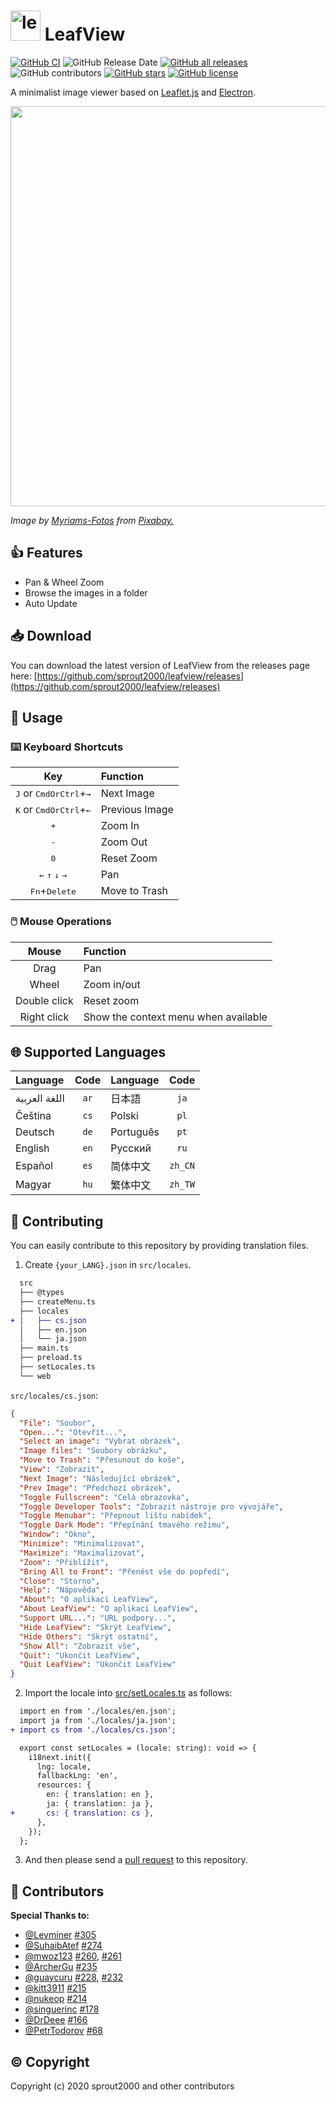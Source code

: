 # <img width="48" alt="leaves" src="https://user-images.githubusercontent.com/52094761/156916014-b9472d73-3270-455a-be95-25e527efeaff.svg" /> LeafView

[![GitHub CI](https://github.com/sprout2000/leafview/actions/workflows/release.yml/badge.svg)](https://github.com/sprout2000/leafview/actions/workflows/release.yml)
![GitHub Release Date](https://img.shields.io/github/release-date/sprout2000/leafview)
[![GitHub all releases](https://img.shields.io/github/downloads/sprout2000/leafview/total)](https://github.com/sprout2000/leafview/releases)
![GitHub contributors](https://img.shields.io/github/contributors/sprout2000/leafview)
[![GitHub stars](https://img.shields.io/github/stars/sprout2000/leafview)](https://github.com/sprout2000/leafview/stargazers)
[![GitHub license](https://img.shields.io/github/license/sprout2000/leafview)](https://github.com/sprout2000/leafview/blob/master/LICENSE.md)

A minimalist image viewer based on [Leaflet.js](https://leafletjs.com/) and [Electron](https://www.electronjs.org/).

<img width="640" src="https://user-images.githubusercontent.com/52094761/157586637-4b2deb8e-a1f7-46ef-9f24-d0efeb6a97a8.png">

_Image by <a href="https://pixabay.com/users/myriams-fotos-1627417/?utm_source=link-attribution&amp;utm_medium=referral&amp;utm_campaign=image&amp;utm_content=1568646">Myriams-Fotos</a> from <a href="https://pixabay.com/?utm_source=link-attribution&amp;utm_medium=referral&amp;utm_campaign=image&amp;utm_content=1568646">Pixabay.</a>_

## :thumbsup: Features

- Pan & Wheel Zoom
- Browse the images in a folder
- Auto Update

## :inbox_tray: Download

You can download the latest version of LeafView from the releases page here:
[https://github.com/sprout2000/leafview/releases](https://github.com/sprout2000/leafview/releases)

## :green_book: Usage

### :keyboard: Keyboard Shortcuts

|                                     Key                                     | Function       |
| :-------------------------------------------------------------------------: | :------------- |
|           <kbd>J</kbd> or <kbd>CmdOrCtrl</kbd>+<kbd>&#8594;</kbd>           | Next Image     |
|           <kbd>K</kbd> or <kbd>CmdOrCtrl</kbd>+<kbd>&#8592;</kbd>           | Previous Image |
|                                <kbd>+</kbd>                                 | Zoom In        |
|                                <kbd>-</kbd>                                 | Zoom Out       |
|                                <kbd>0</kbd>                                 | Reset Zoom     |
| <kbd>&#8592;</kbd> <kbd>&#8593;</kbd> <kbd>&#8595;</kbd> <kbd>&#8594;</kbd> | Pan            |
|                       <kbd>Fn</kbd>+<kbd>Delete</kbd>                       | Move to Trash  |

### :computer_mouse: Mouse Operations

|    Mouse     | Function                             |
| :----------: | :----------------------------------- |
|     Drag     | Pan                                  |
|    Wheel     | Zoom in/out                          |
| Double click | Reset zoom                           |
| Right click  | Show the context menu when available |

## :globe_with_meridians: Supported Languages

| Language      | Code | Language  |  Code   |
| :------------ | :--: | :-------- | :-----: |
| اللغة العربية | `ar` | 日本語    |  `ja`   |
| Čeština       | `cs` | Polski    |  `pl`   |
| Deutsch       | `de` | Português |  `pt`   |
| English       | `en` | Русский   |  `ru`   |
| Español       | `es` | 简体中文  | `zh_CN` |
| Magyar        | `hu` | 繁体中文  | `zh_TW` |

## :scroll: Contributing

You can easily contribute to this repository by providing translation files.

1. Create `{your_LANG}.json` in `src/locales`.

```diff
  src
  ├── @types
  ├── createMenu.ts
  ├── locales
+ │   ├── cs.json
  │   ├── en.json
  │   └── ja.json
  ├── main.ts
  ├── preload.ts
  ├── setLocales.ts
  └── web
```

`src/locales/cs.json`:

```json
{
  "File": "Soubor",
  "Open...": "Otevřít...",
  "Select an image": "Vybrat obrázek",
  "Image files": "Soubory obrázku",
  "Move to Trash": "Přesunout do koše",
  "View": "Zobrazit",
  "Next Image": "Následující obrázek",
  "Prev Image": "Předchozí obrázek",
  "Toggle Fullscreen": "Celá obrazovka",
  "Toggle Developer Tools": "Zobrazit nástroje pro vývojáře",
  "Toggle Menubar": "Přepnout lištu nabídek",
  "Toggle Dark Mode": "Přepínání tmavého režimu",
  "Window": "Okno",
  "Minimize": "Minimalizovat",
  "Maximize": "Maximalizovat",
  "Zoom": "Přiblížit",
  "Bring All to Front": "Přenést vše do popředí",
  "Close": "Storno",
  "Help": "Nápověda",
  "About": "O aplikaci LeafView",
  "About LeafView": "O aplikaci LeafView",
  "Support URL...": "URL podpory...",
  "Hide LeafView": "Skrýt LeafView",
  "Hide Others": "Skrýt ostatní",
  "Show All": "Zobrazit vše",
  "Quit": "Ukončit LeafView",
  "Quit LeafView": "Ukončit LeafView"
}
```

2. Import the locale into [src/setLocales.ts](https://github.com/sprout2000/leafview/blob/main/src/setLocales.ts) as follows:

```diff
  import en from './locales/en.json';
  import ja from './locales/ja.json';
+ import cs from './locales/cs.json';

  export const setLocales = (locale: string): void => {
    i18next.init({
      lng: locale,
      fallbackLng: 'en',
      resources: {
        en: { translation: en },
        ja: { translation: ja },
+       cs: { translation: cs },
      },
    });
  };
```

3. And then please send a [pull request](https://github.com/sprout2000/leafview/pulls) to this repository.

## :tada: Contributors

**Special Thanks to:**

- [@Levminer](https://github.com/Levminer) [#305](https://github.com/sprout2000/leafview/pull/305)
- [@SuhaibAtef](https://github.com/SuhaibAtef) [#274](https://github.com/sprout2000/leafview/pull/274)
- [@mwoz123](https://github.com/mwoz123) [#260](https://github.com/sprout2000/leafview/pull/260), [#261](https://github.com/sprout2000/leafview/pull/261)
- [@ArcherGu](https://github.com/ArcherGu) [#235](https://github.com/sprout2000/leafview/pull/235)
- [@guaycuru](https://github.com/guaycuru) [#228](https://github.com/sprout2000/leafview/pull/228), [#232](https://github.com/sprout2000/leafview/pull/232)
- [@kitt3911](https://github.com/kitt3911) [#215](https://github.com/sprout2000/leafview/pull/215)
- [@nukeop](https://github.com/nukeop) [#214](https://github.com/sprout2000/leafview/pull/214)
- [@singuerinc](https://github.com/singuerinc) [#178](https://github.com/sprout2000/leafview/pull/178)
- [@DrDeee](https://github.com/DrDeee) [#166](https://github.com/sprout2000/leafview/pull/166)
- [@PetrTodorov](https://github.com/PetrTodorov) [#68](https://github.com/sprout2000/leafview/pull/68)

## :copyright: Copyright

Copyright (c) 2020 sprout2000 and other contributors
